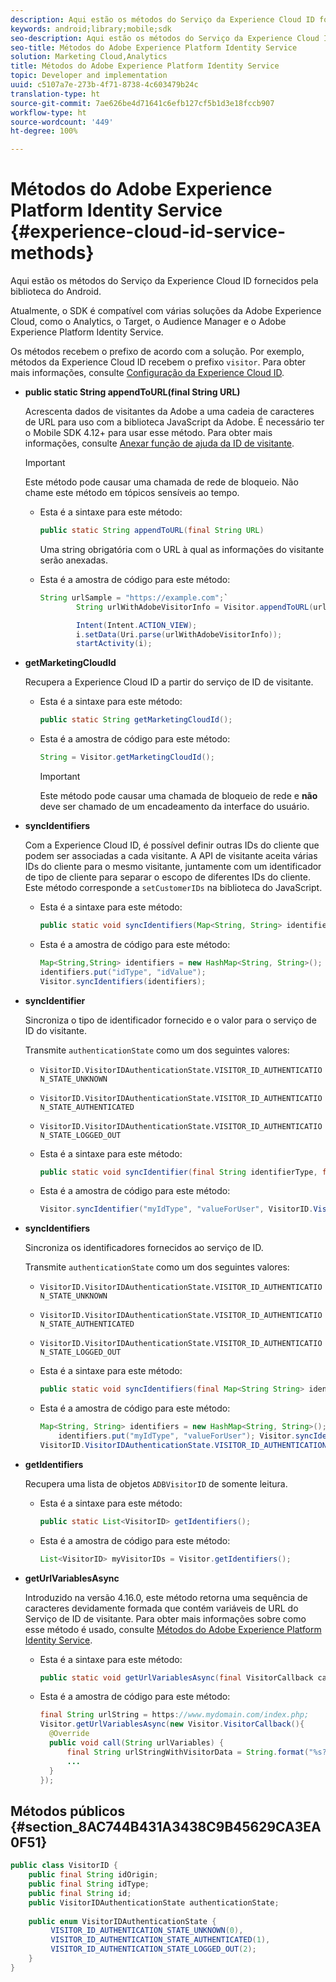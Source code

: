 ```yaml
---
description: Aqui estão os métodos do Serviço da Experience Cloud ID fornecidos pela biblioteca do Android.
keywords: android;library;mobile;sdk
seo-description: Aqui estão os métodos do Serviço da Experience Cloud ID fornecidos pela biblioteca do Android.
seo-title: Métodos do Adobe Experience Platform Identity Service
solution: Marketing Cloud,Analytics
title: Métodos do Adobe Experience Platform Identity Service
topic: Developer and implementation
uuid: c5107a7e-273b-4f71-8738-4c603479b24c
translation-type: ht
source-git-commit: 7ae626be4d71641c6efb127cf5b1d3e18fccb907
workflow-type: ht
source-wordcount: '449'
ht-degree: 100%

---
```



# Métodos do Adobe Experience Platform Identity Service {#experience-cloud-id-service-methods}

Aqui estão os métodos do Serviço da Experience Cloud ID fornecidos pela biblioteca do Android.

Atualmente, o SDK é compatível com várias soluções da Adobe Experience Cloud, como o Analytics, o Target, o Audience Manager e o Adobe Experience Platform Identity Service.

Os métodos recebem o prefixo de acordo com a solução. Por exemplo, métodos da Experience Cloud ID recebem o prefixo `visitor`. Para obter mais informações, consulte [Configuração da Experience Cloud ID](/help/android/c-marketing-cloud/mcvid.md).

* **public static String appendToURL(final String URL)**

   Acrescenta dados de visitantes da Adobe a uma cadeia de caracteres de URL para uso com a biblioteca JavaScript da Adobe. É necessário ter o Mobile SDK 4.12+ para usar esse método. Para obter mais informações, consulte [Anexar função de ajuda da ID de visitante](https://docs.adobe.com/content/help/pt-BR/id-service/using/id-service-api/methods/appendvisitorid.html).

   >[!IMPORTANT]
   >
   >Este método pode causar uma chamada de rede de bloqueio. Não chame este método em tópicos sensíveis ao tempo.

   * Esta é a sintaxe para este método:

      ```java
      public static String appendToURL(final String URL) 
      ```

      Uma string obrigatória com o URL à qual as informações do visitante serão anexadas.

   * Esta é a amostra de código para este método:

      ```java
      String urlSample = "https://example.com";`
              String urlWithAdobeVisitorInfo = Visitor.appendToURL(urlSample);
      
              Intent(Intent.ACTION_VIEW);
              i.setData(Uri.parse(urlWithAdobeVisitorInfo));
              startActivity(i);
      ```

* **getMarketingCloudId**

   Recupera a Experience Cloud ID a partir do serviço de ID de visitante.

   * Esta é a sintaxe para este método:

      ```java
      public static String getMarketingCloudId(); 
      ```

   * Esta é a amostra de código para este método:

      ```java
      String = Visitor.getMarketingCloudId();
      ```

      >[!IMPORTANT]
      >
      >Este método pode causar uma chamada de bloqueio de rede e **não** deve ser chamado de um encadeamento da interface do usuário.

* **syncIdentifiers**

   Com a Experience Cloud ID, é possível definir outras IDs do cliente que podem ser associadas a cada visitante. A API de visitante aceita várias IDs do cliente para o mesmo visitante, juntamente com um identificador de tipo de cliente para separar o escopo de diferentes IDs do cliente. Este método corresponde a `setCustomerIDs` na biblioteca do JavaScript.

   * Esta é a sintaxe para este método:

      ```java
      public static void syncIdentifiers(Map<String, String> identifiers); 
      ```

   * Esta é a amostra de código para este método:

      ```java
      Map<String,String> identifiers = new HashMap<String, String>();
      identifiers.put("idType", "idValue");
      Visitor.syncIdentifiers(identifiers);
      ```

* **syncIdentifier**

   Sincroniza o tipo de identificador fornecido e o valor para o serviço de ID do visitante.

   Transmite `authenticationState` como um dos seguintes valores:

   * `VisitorID.VisitorIDAuthenticationState.VISITOR_ID_AUTHENTICATION_STATE_UNKNOWN`
   * `VisitorID.VisitorIDAuthenticationState.VISITOR_ID_AUTHENTICATION_STATE_AUTHENTICATED`
   * `VisitorID.VisitorIDAuthenticationState.VISITOR_ID_AUTHENTICATION_STATE_LOGGED_OUT`

   * Esta é a sintaxe para este método:

      ```java
      public static void syncIdentifier(final String identifierType, final String identifier, final VisitorID.VisitorIDAuthenticationState authenticationState);
      ```

   * Esta é a amostra de código para este método:

      ```java
      Visitor.syncIdentifier("myIdType", "valueForUser", VisitorID.VisitorIDAuthenticationState.VISITOR_ID_AUTHENTICATION_STATE_LOGGED_OUT);
      ```

* **syncIdentifiers**

   Sincroniza os identificadores fornecidos ao serviço de ID.

   Transmite `authenticationState` como um dos seguintes valores:
   * `VisitorID.VisitorIDAuthenticationState.VISITOR_ID_AUTHENTICATION_STATE_UNKNOWN`
   * `VisitorID.VisitorIDAuthenticationState.VISITOR_ID_AUTHENTICATION_STATE_AUTHENTICATED`
   * `VisitorID.VisitorIDAuthenticationState.VISITOR_ID_AUTHENTICATION_STATE_LOGGED_OUT`

   * Esta é a sintaxe para este método:

      ```java
      public static void syncIdentifiers(final Map<String String> identifiers, final VisitorID.VisitorIDAuthenticationState authenticationState);
      ```

   * Esta é a amostra de código para este método:

      ```java
      Map<String, String> identifiers = new HashMap<String, String>();
          identifiers.put("myIdType", "valueForUser"); Visitor.syncIdentifiers(identifiers,
      VisitorID.VisitorIDAuthenticationState.VISITOR_ID_AUTHENTICATION_STATE_AUTHENTICATED); 
      ```

* **getIdentifiers**

   Recupera uma lista de objetos `ADBVisitorID` de somente leitura.

   * Esta é a sintaxe para este método:

      ```java
      public static List<VisitorID> getIdentifiers(); 
      ```

   * Esta é a amostra de código para este método:

      ```java
      List<VisitorID> myVisitorIDs = Visitor.getIdentifiers(); 
      ```

* **getUrlVariablesAsync**

   Introduzido na versão 4.16.0, este método retorna uma sequência de caracteres devidamente formada que contém variáveis de URL do Serviço de ID de visitante. Para obter mais informações sobre como esse método é usado, consulte [Métodos do Adobe Experience Platform Identity Service](/help/android/reference/hybrid-app.md).

   * Esta é a sintaxe para este método:

      ```java
      public static void getUrlVariablesAsync(final VisitorCallback callback);
      ```

   * Esta é a amostra de código para este método:

      ```java
      final String urlString = https://www.mydomain.com/index.php; 
      Visitor.getUrlVariablesAsync(new Visitor.VisitorCallback(){ 
        @Override 
        public void call(String urlVariables) { 
            final String urlStringWithVisitorData = String.format("%s?%s", urlString, urlVariables); 
            ...
        } 
      });
      ```

## Métodos públicos {#section_8AC744B431A3438C9B45629CA3EA0F51}

```java
public class VisitorID { 
    public final String idOrigin; 
    public final String idType; 
    public final String id; 
    public VisitorIDAuthenticationState authenticationState; 
 
    public enum VisitorIDAuthenticationState { 
         VISITOR_ID_AUTHENTICATION_STATE_UNKNOWN(0), 
         VISITOR_ID_AUTHENTICATION_STATE_AUTHENTICATED(1), 
         VISITOR_ID_AUTHENTICATION_STATE_LOGGED_OUT(2); 
    } 
}
```
